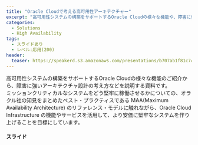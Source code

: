 ```yaml
---
title: "Oracle Cloudで考える高可用性アーキテクチャー"
excerpt: "高可用性システムの構築をサポートするOracle Cloudの様々な機能や、障害に強いアーキテクチャ設計の考え方などを紹介します"
categories:
  - Solutions
  - High Availability
tags:
  - スライドあり
  - レベル:応用(200)
header:
  teaser: https://speakerd.s3.amazonaws.com/presentations/b707ab1f81c742cc87bf2e145ba2bd82/slide_0.jpg
---
```


高可用性システムの構築をサポートするOracle Cloudの様々な機能のご紹介から、障害に強いアーキテクチャ設計の考え方などを説明する資料です。  
ミッションクリティカルなシステムをどう堅牢に稼働させるかについての、オラクル社の知見をまとめたベスト・プラクティスである MAA(Maximum Availability Architecture) のリファレンス・モデルに触れながら、Oracle Cloud Infrastructure の機能やサービスを活用して、より安価に堅牢なシステムを作り上げることを目標にしています。

#### スライド

<div style="max-width:768px">

<!-- Speakerdeckから Embeded リンクを取得して貼り付け (ここから) -->
<script async class="speakerdeck-embed" data-id="b707ab1f81c742cc87bf2e145ba2bd82" data-ratio="1.77777777777778" src="//speakerdeck.com/assets/embed.js"></script>
<!-- Speakerdeckから Embeded リンクを取得して貼り付け (ここまで) -->

</div>

